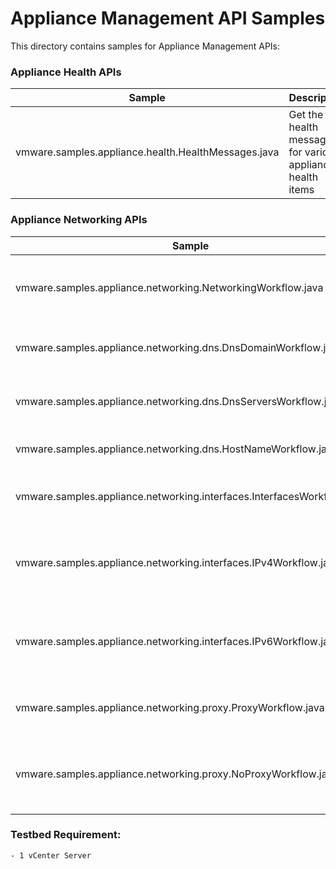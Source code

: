 # Appliance Management API Samples

This directory contains samples for Appliance Management APIs:

### Appliance Health APIs
Sample                                                                      | Description
----------------------------------------------------------------------------|-------------------------------------------------------------------------
vmware.samples.appliance.health.HealthMessages.java                         | Get the health messages for various appliance health items

### Appliance Networking APIs
Sample                                                                      | Description
----------------------------------------------------------------------------|-------------------------------------------------------------------------
vmware.samples.appliance.networking.NetworkingWorkflow.java                 | Enable/Disable IPv6, Reset and Get the network information
vmware.samples.appliance.networking.dns.DnsDomainWorkflow.java              | Add/Set/List the DNS domains for the appliance
vmware.samples.appliance.networking.dns.DnsServersWorkflow.java             | Add/Set/List the DNS servers for the appliance
vmware.samples.appliance.networking.dns.HostNameWorkflow.java               | Get/Set the hostname for the appliance
vmware.samples.appliance.networking.interfaces.InterfacesWorkflow.java      | List/Get the interfaces information for the appliance
vmware.samples.appliance.networking.interfaces.IPv4Workflow.java            | Set/Get the IPv4 configuration of a specific interface in the appliance
vmware.samples.appliance.networking.interfaces.IPv6Workflow.java            | Set/Get the IPv6 configuration of a specific interface in the appliance
vmware.samples.appliance.networking.proxy.ProxyWorkflow.java                | List/Set/Get the proxy information for the appliance
vmware.samples.appliance.networking.proxy.NoProxyWorkflow.java              | Get/Set the servers with No proxy configuration in the appliance

### Testbed Requirement:
    - 1 vCenter Server